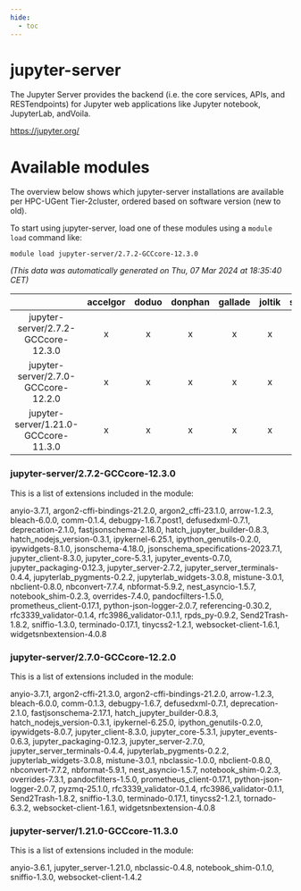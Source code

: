 ```yaml
---
hide:
  - toc
---
```


jupyter-server
==============


The Jupyter Server provides the backend (i.e. the core services, APIs, and RESTendpoints) for Jupyter web applications like Jupyter notebook, JupyterLab, andVoila.

https://jupyter.org/
# Available modules


The overview below shows which jupyter-server installations are available per HPC-UGent Tier-2cluster, ordered based on software version (new to old).

To start using jupyter-server, load one of these modules using a `module load` command like:

```shell
module load jupyter-server/2.7.2-GCCcore-12.3.0
```

*(This data was automatically generated on Thu, 07 Mar 2024 at 18:35:40 CET)*  

| |accelgor|doduo|donphan|gallade|joltik|skitty|
| :---: | :---: | :---: | :---: | :---: | :---: | :---: |
|jupyter-server/2.7.2-GCCcore-12.3.0|x|x|x|x|x|x|
|jupyter-server/2.7.0-GCCcore-12.2.0|x|x|x|x|x|x|
|jupyter-server/1.21.0-GCCcore-11.3.0|x|x|x|x|x|x|


### jupyter-server/2.7.2-GCCcore-12.3.0

This is a list of extensions included in the module:

anyio-3.7.1, argon2-cffi-bindings-21.2.0, argon2_cffi-23.1.0, arrow-1.2.3, bleach-6.0.0, comm-0.1.4, debugpy-1.6.7.post1, defusedxml-0.7.1, deprecation-2.1.0, fastjsonschema-2.18.0, hatch_jupyter_builder-0.8.3, hatch_nodejs_version-0.3.1, ipykernel-6.25.1, ipython_genutils-0.2.0, ipywidgets-8.1.0, jsonschema-4.18.0, jsonschema_specifications-2023.7.1, jupyter_client-8.3.0, jupyter_core-5.3.1, jupyter_events-0.7.0, jupyter_packaging-0.12.3, jupyter_server-2.7.2, jupyter_server_terminals-0.4.4, jupyterlab_pygments-0.2.2, jupyterlab_widgets-3.0.8, mistune-3.0.1, nbclient-0.8.0, nbconvert-7.7.4, nbformat-5.9.2, nest_asyncio-1.5.7, notebook_shim-0.2.3, overrides-7.4.0, pandocfilters-1.5.0, prometheus_client-0.17.1, python-json-logger-2.0.7, referencing-0.30.2, rfc3339_validator-0.1.4, rfc3986_validator-0.1.1, rpds_py-0.9.2, Send2Trash-1.8.2, sniffio-1.3.0, terminado-0.17.1, tinycss2-1.2.1, websocket-client-1.6.1, widgetsnbextension-4.0.8

### jupyter-server/2.7.0-GCCcore-12.2.0

This is a list of extensions included in the module:

anyio-3.7.1, argon2-cffi-21.3.0, argon2-cffi-bindings-21.2.0, arrow-1.2.3, bleach-6.0.0, comm-0.1.3, debugpy-1.6.7, defusedxml-0.7.1, deprecation-2.1.0, fastjsonschema-2.17.1, hatch_jupyter_builder-0.8.3, hatch_nodejs_version-0.3.1, ipykernel-6.25.0, ipython_genutils-0.2.0, ipywidgets-8.0.7, jupyter_client-8.3.0, jupyter_core-5.3.1, jupyter_events-0.6.3, jupyter_packaging-0.12.3, jupyter_server-2.7.0, jupyter_server_terminals-0.4.4, jupyterlab_pygments-0.2.2, jupyterlab_widgets-3.0.8, mistune-3.0.1, nbclassic-1.0.0, nbclient-0.8.0, nbconvert-7.7.2, nbformat-5.9.1, nest_asyncio-1.5.7, notebook_shim-0.2.3, overrides-7.3.1, pandocfilters-1.5.0, prometheus_client-0.17.1, python-json-logger-2.0.7, pyzmq-25.1.0, rfc3339_validator-0.1.4, rfc3986_validator-0.1.1, Send2Trash-1.8.2, sniffio-1.3.0, terminado-0.17.1, tinycss2-1.2.1, tornado-6.3.2, websocket-client-1.6.1, widgetsnbextension-4.0.8

### jupyter-server/1.21.0-GCCcore-11.3.0

This is a list of extensions included in the module:

anyio-3.6.1, jupyter_server-1.21.0, nbclassic-0.4.8, notebook_shim-0.1.0, sniffio-1.3.0, websocket-client-1.4.2